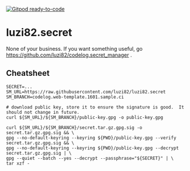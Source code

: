 [![Gitpod ready-to-code](https://img.shields.io/badge/Gitpod-ready--to--code-blue?logo=gitpod)](https://gitpod.io/#https://github.com/luzi82/codelog.secret_manager)

# luzi82.secret

None of your business.
If you want something useful, go https://github.com/luzi82/codelog.secret_manager .

## Cheatsheet

```
SECRET=...
SM_URL=https://raw.githubusercontent.com/luzi82/luzi82.secret
SM_BRANCH=codelog.web-template.1601.sample.ci

# download public key, store it to ensure the signature is good.  It should not change in future.
curl ${SM_URL}/${SM_BRANCH}/public-key.gpg -o public-key.gpg

curl ${SM_URL}/${SM_BRANCH}/secret.tar.gz.gpg.sig -o secret.tar.gz.gpg.sig && \
gpg --no-default-keyring --keyring ${PWD}/public-key.gpg --verify secret.tar.gz.gpg.sig && \
gpg --no-default-keyring --keyring ${PWD}/public-key.gpg --decrypt secret.tar.gz.gpg.sig | \
gpg --quiet --batch --yes --decrypt --passphrase="${SECRET}" | \
tar xzf -
```
